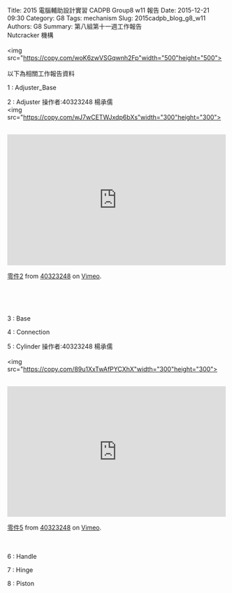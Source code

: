 Title: 2015 電腦輔助設計實習 CADPB Group8 w11 報告
Date: 2015-12-21 09:30
Category: G8
Tags: mechanism
Slug: 2015cadpb_blog_g8_w11
Authors: G8
Summary: 第八組第十一週工作報告<br />Nutcracker 機構
<br>
<br>
<img
src="https://copy.com/woK6zwVSGqwnh2Fp"width="500"height="500">
<br>
<br>
以下為相關工作報告資料

1 : Adjuster_Base


2 : Adjuster    操作者:40323248 楊承儒
<br>
<img
src="https://copy.com/wJ7wCETWJxdp6bXs"width="300"height="300">
<br>
<br>
<iframe src="https://player.vimeo.com/video/149565545" width="500" height="300" frameborder="0" webkitallowfullscreen mozallowfullscreen allowfullscreen></iframe> <p><a href="https://vimeo.com/149565545">零件2</a> from <a href="https://vimeo.com/user44975888">40323248</a> on <a href="https://vimeo.com">Vimeo</a>.</p>
<br>
<br>
<script src="https://embed.github.com/view/3d/YANG-CHENG-RU/40323248-/blob/master/111.stl"></script>
<br>


3 : Base


4 : Connection


5 : Cylinder    操作者:40323248 楊承儒
<br>
<br>
<img
src="https://copy.com/89u1XxTwAfPYCXhX"width="300"height="300">
<br>
<br>
<iframe src="https://player.vimeo.com/video/149565544" width="500" height="299" frameborder="0" webkitallowfullscreen mozallowfullscreen allowfullscreen></iframe> <p><a href="https://vimeo.com/149565544">零件5</a> from <a href="https://vimeo.com/user44975888">40323248</a> on <a href="https://vimeo.com">Vimeo</a>.</p>
<br>
<br>
6 : Handle


7 : Hinge


8 : Piston

